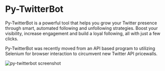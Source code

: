 # Py-TwitterBot

Py-TwitterBot is a powerful tool that helps you grow your Twitter presence through smart, automated following and unfollowing strategies. Boost your visibility, increase engagement and build a loyal following, all with just a few clicks.

Py-TwitterBot was recently moved from an API based program to utilizing Selenium for browser interaction to circumvent new Twitter API pricewalls.


![py-twitterbot screenshot](https://user-images.githubusercontent.com/105177840/222979672-836d36ec-091f-44ea-ab91-d96795076db8.png)
